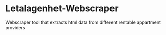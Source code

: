 # Letalagenhet-Webscraper
Webscraper tool that extracts html data from different rentable appartment providers
